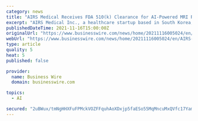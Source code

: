 ```yaml
---
category: news
title: "AIRS Medical Receives FDA 510(k) Clearance for AI-Powered MRI Reconstruction Software SwiftMR™"
excerpt: "AIRS Medical Inc., a healthcare startup based in South Korea, announced FDA 510(k) clearance of its first product SwiftMR™. SwiftMR™ is an AI-powered"
publishedDateTime: 2021-11-16T15:00:00Z
originalUrl: "https://www.businesswire.com/news/home/20211116005024/en/AIRS-Medical-Receives-FDA-510-k-Clearance-for-AI-Powered-MRI-Reconstruction-Software-SwiftMR™"
webUrl: "https://www.businesswire.com/news/home/20211116005024/en/AIRS-Medical-Receives-FDA-510-k-Clearance-for-AI-Powered-MRI-Reconstruction-Software-SwiftMR™"
type: article
quality: 5
heat: 5
published: false

provider:
  name: Business Wire
  domain: businesswire.com

topics:
  - AI

secured: "2uBWux/tmNgHHXFuFPMckVOZFFquhAoXDxjp5faESo55MqMncuMxQVfc17Yam5EwtqzoQs/YXGOFwu4UekTfTfBMbAUEr7qLuGYNxbEem5IjuoIaHENzF24HvH0COfC9Oix/zx7o7uyubQpyTAZTvUSembKRs/pzotiZ6cQvBUVrAI1gfDkjDVJzFkkUdu7f1DMUL/etyO5gqb0c3DDE688hmNuxuWo+zIh3nd1xdr1s50c7pxpYuT3qMYLbXQdCi7GFqNn8BI2wVdm/ZitX3tnZw82BflIfpP9F0DFMSJQDr6+N+cNnXf9fswfulOQAwe7AgILww8ybv7XCZtj1zlLBg09OfokDq8R8t2tWwFc=;FS/H+P07cJBGxjhwMmeuqQ=="
---
```


